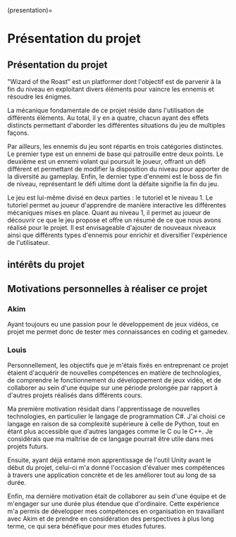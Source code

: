 (presentation)=

# Présentation du projet

## Présentation du projet

"Wizard of the Roast" est un platformer dont l'objectif est de parvenir à la fin du niveau en exploitant divers éléments pour vaincre les ennemis et résoudre les énigmes.

La mécanique fondamentale de ce projet réside dans l'utilisation de différents éléments. Au total, il y en a quatre, chacun ayant des effets distincts permettant d'aborder les différentes situations du jeu de multiples façons.

Par ailleurs, les ennemis du jeu sont répartis en trois catégories distinctes. Le premier type est un ennemi de base qui patrouille entre deux points. Le deuxième est un ennemi volant qui poursuit le joueur, offrant un défi différent et permettant de modifier la disposition du niveau pour apporter de la diversité au gameplay. Enfin, le dernier type d'ennemi est le boss de fin de niveau, représentant le défi ultime dont la défaite signifie la fin du jeu.

Le jeu est lui-même divisé en deux parties : le tutoriel et le niveau 1. Le tutoriel permet au joueur d'apprendre de manière interactive les différentes mécaniques mises en place. Quant au niveau 1, il permet au joueur de découvrir ce que le jeu propose et offre un résumé de ce que nous avons réalisé pour le projet. Il est envisageable d'ajouter de nouveaux niveaux ainsi que différents types d'ennemis pour enrichir et diversifier l'expérience de l'utilisateur.

## intérêts du projet

 

## Motivations personnelles à réaliser ce projet

### Akim

Ayant toujours eu une passion pour le développement de jeux vidéos, ce projet me permet donc de tester mes connaissances en coding et gamedev.

### Louis

Personnellement, les objectifs que je m'étais fixés en entreprenant ce projet étaient d'acquérir de nouvelles compétences en matière de technologies, de comprendre le fonctionnement du développement de jeux vidéo, et de collaborer au sein d'une équipe sur une période prolongée par rapport à d'autres projets réalisés dans différents cours.

Ma première motivation résidait dans l'apprentissage de nouvelles technologies, en particulier le langage de programmation C#. J'ai choisi ce langage en raison de sa complexité supérieure à celle de Python, tout en étant plus accessible que d'autres langages comme le C ou le C++. Je considérais que ma maîtrise de ce langage pourrait être utile dans mes projets futurs.

Ensuite, ayant déjà entamé mon apprentissage de l'outil Unity avant le début du projet, celui-ci m'a donné l'occasion d'évaluer mes compétences à travers une application concrète et de les améliorer tout au long de sa durée.

Enfin, ma dernière motivation était de collaborer au sein d'une équipe et de m'engager sur une durée plus étendue que d'ordinaire. Cette expérience m'a permis de développer mes compétences en organisation en travaillant avec Akim et de prendre en considération des perspectives à plus long terme, ce qui sera bénéfique pour mes études futures.
